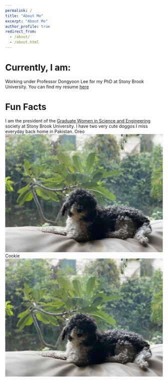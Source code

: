 ```yaml
---
permalink: /
title: "About Me"
excerpt: "About Me"
author_profile: true
redirect_from: 
  - /about/
  - /about.html
---
```


# Currently, I am:
Working under Professor Dongyoon Lee for my PhD at Stony Brook University. 
You can find my resume [here]([url](https://aamirzainab.github.io/files/Resume.pdf))

# Fun Facts
I am the president of the [Graduate Women in Science and Engineering]([url](https://sbugwise.wordpress.com)) society at Stony Brook University. 
I have two very cute doggos I miss everyday back home in Pakistan. 
Oreo![Editing a markdown file for a talk](/images/Oreo.JPG "Oreo")
Cookie![Editing a markdown file for a talk](/images/Oreo.JPG "Oreo")

